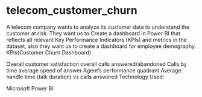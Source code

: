 # telecom_customer_churn
A telecom company wants to analyze its customer data to understand the customer at risk. They want us to Create a dashboard in Power BI that reflects all relevant Key Performance Indicators (KPIs) and metrics in the dataset, also they want us to create a dashboard for employee demography.
KPIs(Customer Churn Dashboard)

Overall customer satisfaction
overall calls answered/abandoned
Calls by time
average speed of answer
Agent’s performance quadrant
Average handle time (talk duration) vs calls answered
Technology Used:

Microsoft Power BI
